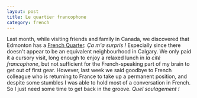 ```yaml
---
layout: post
title: Le quartier francophone
category: french
---
```


Last month, while visiting friends and family in Canada, we discovered that
Edmonton has a [French Quarter](http://www.frenchquarteredmonton.ca/).
*Ça m'a surpris !*
Especially since there doesn't appear to be an equivalent neighbourhood in
Calgary.
We only paid it a cursory visit, long enough to enjoy a relaxed lunch in *la
cité francophone*, but not sufficient for the French-speaking part of my brain
to get out of first gear.
However, last week we said goodbye to French colleague who is returning to
France to take up a permanent position, and despite some stumbles I was able
to hold most of a conversation in French.
So I just need some time to get back in the groove.
*Quel soulagement !*
